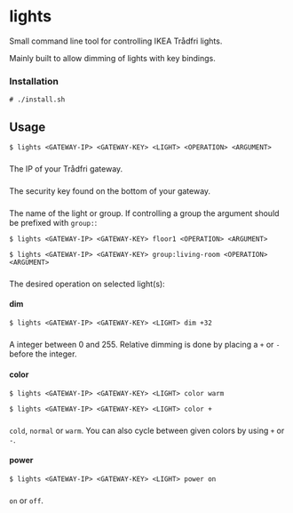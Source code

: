 # lights
Small command line tool for controlling IKEA Trådfri lights.

Mainly built to allow dimming of lights with key bindings.
### Installation
 ```
 # ./install.sh
 ```
## Usage
```
$ lights <GATEWAY-IP> <GATEWAY-KEY> <LIGHT> <OPERATION> <ARGUMENT>
```

### <GATEWAY-IP>
The IP of your Trådfri gateway.

### <GATEWAY-KEY>
The security key found on the bottom of your gateway.

### <LIGHT>
The name of the light or group. If controlling a group the <LIGHT> argument should be prefixed with ```group:```:
```
$ lights <GATEWAY-IP> <GATEWAY-KEY> floor1 <OPERATION> <ARGUMENT>
```
```
$ lights <GATEWAY-IP> <GATEWAY-KEY> group:living-room <OPERATION> <ARGUMENT>
```  
 
### <OPERATION>
The desired operation on selected light(s):

#### dim
```
$ lights <GATEWAY-IP> <GATEWAY-KEY> <LIGHT> dim +32
```
##### <ARGUMENT>
A integer between 0 and 255. Relative dimming is done by placing a ```+``` or ```-``` before the integer.
  
#### color
```
$ lights <GATEWAY-IP> <GATEWAY-KEY> <LIGHT> color warm
```
```
$ lights <GATEWAY-IP> <GATEWAY-KEY> <LIGHT> color +
```

##### <ARGUMENT>
```cold```, ```normal``` or ```warm```. You can also cycle between given colors by using ```+``` or ```-```.

#### power
```
$ lights <GATEWAY-IP> <GATEWAY-KEY> <LIGHT> power on
```

##### <ARGUMENT>
```on``` or ```off```.


